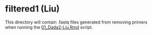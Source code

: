 # filtered1 (Liu)

This directory will contain .fastq files generated from removing primers when running the [01_Dada2-Liu.Rmd](../../../../../scripts/analysis-individual/Liu-2020/01_Dada2-Liu.Rmd) script. 